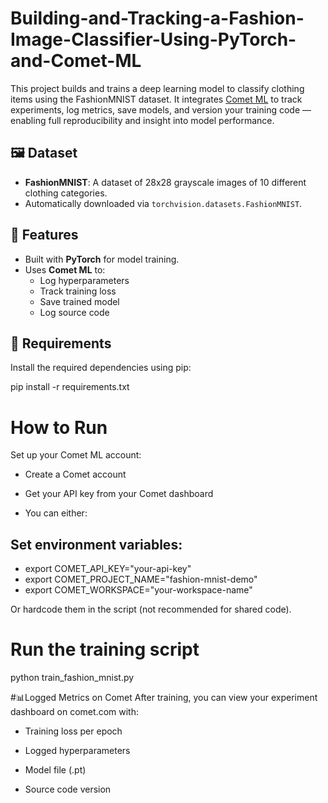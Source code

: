# Building-and-Tracking-a-Fashion-Image-Classifier-Using-PyTorch-and-Comet-ML


This project builds and trains a deep learning model to classify clothing items using the FashionMNIST dataset. It integrates [Comet ML](https://www.comet.com/) to track experiments, log metrics, save models, and version your training code — enabling full reproducibility and insight into model performance.


## 🖼️ Dataset

- **FashionMNIST**: A dataset of 28x28 grayscale images of 10 different clothing categories.
- Automatically downloaded via `torchvision.datasets.FashionMNIST`.



## 🚀 Features

- Built with **PyTorch** for model training.
- Uses **Comet ML** to:
  - Log hyperparameters
  - Track training loss
  - Save trained model
  - Log source code


## 🔧 Requirements

Install the required dependencies using pip:


pip install -r requirements.txt


# How to Run
Set up your Comet ML account:

- Create a Comet account

- Get your API key from your Comet dashboard

- You can either:

## Set environment variables:

- export COMET_API_KEY="your-api-key"
- export COMET_PROJECT_NAME="fashion-mnist-demo"
- export COMET_WORKSPACE="your-workspace-name"

Or hardcode them in the script (not recommended for shared code).

# Run the training script

python train_fashion_mnist.py

#📊Logged Metrics on Comet
After training, you can view your experiment dashboard on comet.com with:

- Training loss per epoch

- Logged hyperparameters

- Model file (.pt)

- Source code version
